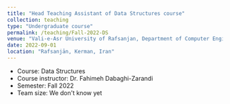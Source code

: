 ```yaml
---
title: "Head Teaching Assistant of Data Structures course"
collection: teaching
type: "Undergraduate course"
permalink: /teaching/Fall-2022-DS
venue: "Vali-e-Asr University of Rafsanjan, Department of Computer Engineering"
date: 2022-09-01
location: "Rafsanjān, Kerman, Iran"
---
```


- Course: Data Structures
- Course instructor: Dr. Fahimeh Dabaghi-Zarandi
- Semester: Fall 2022
- Team size: We don't know yet

<!-- ## More Info:
[Github Page](https://github.com/VRU-CE/Design_and_Analysis_of_Algorithms-4002) -->
